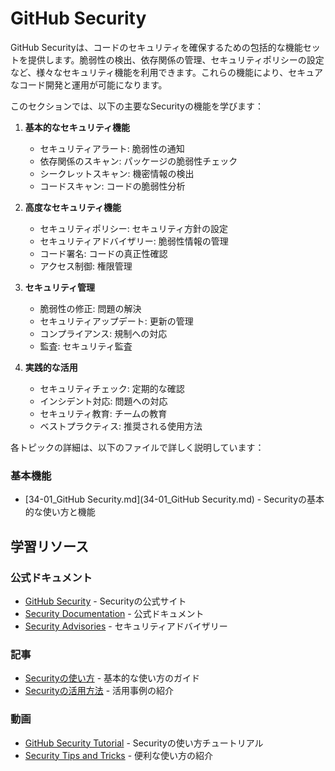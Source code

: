 # GitHub Security

GitHub Securityは、コードのセキュリティを確保するための包括的な機能セットを提供します。脆弱性の検出、依存関係の管理、セキュリティポリシーの設定など、様々なセキュリティ機能を利用できます。これらの機能により、セキュアなコード開発と運用が可能になります。

このセクションでは、以下の主要なSecurityの機能を学びます：

1. **基本的なセキュリティ機能**
   - セキュリティアラート: 脆弱性の通知
   - 依存関係のスキャン: パッケージの脆弱性チェック
   - シークレットスキャン: 機密情報の検出
   - コードスキャン: コードの脆弱性分析

2. **高度なセキュリティ機能**
   - セキュリティポリシー: セキュリティ方針の設定
   - セキュリティアドバイザリー: 脆弱性情報の管理
   - コード署名: コードの真正性確認
   - アクセス制御: 権限管理

3. **セキュリティ管理**
   - 脆弱性の修正: 問題の解決
   - セキュリティアップデート: 更新の管理
   - コンプライアンス: 規制への対応
   - 監査: セキュリティ監査

4. **実践的な活用**
   - セキュリティチェック: 定期的な確認
   - インシデント対応: 問題への対応
   - セキュリティ教育: チームの教育
   - ベストプラクティス: 推奨される使用方法

各トピックの詳細は、以下のファイルで詳しく説明しています：

### 基本機能
- [34-01_GitHub Security.md](34-01_GitHub Security.md) - Securityの基本的な使い方と機能

## 学習リソース

### 公式ドキュメント
- [GitHub Security](https://github.com/security) - Securityの公式サイト
- [Security Documentation](https://docs.github.com/en/security) - 公式ドキュメント
- [Security Advisories](https://docs.github.com/en/code-security/security-advisories) - セキュリティアドバイザリー

### 記事
- [Securityの使い方](https://github.blog/2019-09-18-introducing-github-advanced-security/) - 基本的な使い方のガイド
- [Securityの活用方法](https://github.blog/2020-09-30-github-advanced-security-now-available-for-enterprise/) - 活用事例の紹介

### 動画
- [GitHub Security Tutorial](https://www.youtube.com/watch?v=WCbK63mZHM4) - Securityの使い方チュートリアル
- [Security Tips and Tricks](https://www.youtube.com/watch?v=WCbK63mZHM4) - 便利な使い方の紹介 
